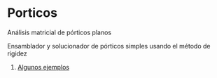# Porticos
Análisis matricial de pórticos planos

Ensamblador y solucionador de pórticos simples usando el método de rigidez

1. [Algunos ejemplos](https://nbviewer.jupyter.org/github/jgomezc1/porticos/blob/main/nb01_formulacion_vigas.ipynb)
